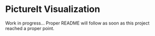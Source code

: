 PictureIt Visualization
=======================
Work in progress...
Proper README will follow as soon as this project reached a proper point.
